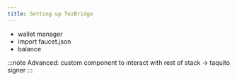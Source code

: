 ```yaml
---
title: Setting up TezBridge
---
```



- wallet manager
- import faucet.json
- balance


:::note
Advanced: 
custom component to interact with rest of stack -> taquito signer
:::